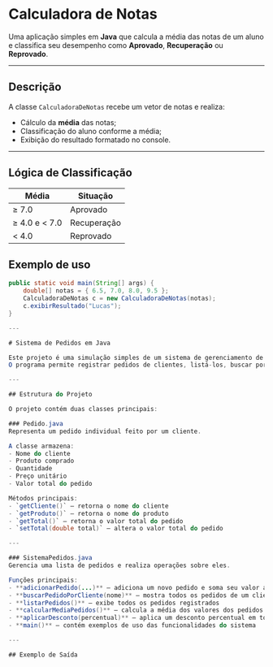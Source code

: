 #  Calculadora de Notas

Uma aplicação simples em **Java** que calcula a média das notas de um aluno e classifica seu desempenho como **Aprovado**, **Recuperação** ou **Reprovado**.

---

##  Descrição

A classe `CalculadoraDeNotas` recebe um vetor de notas e realiza:

- Cálculo da **média** das notas;
- Classificação do aluno conforme a média;
- Exibição do resultado formatado no console.

---

##  Lógica de Classificação


| Média         | Situação     |
|---------------|--------------|
| ≥ 7.0         |  Aprovado    |
| ≥ 4.0 e < 7.0 |  Recuperação |
| < 4.0         |  Reprovado   |



##  Exemplo de uso

```java
public static void main(String[] args) {
    double[] notas = { 6.5, 7.0, 8.0, 9.5 };
    CalculadoraDeNotas c = new CalculadoraDeNotas(notas);
    c.exibirResultado("Lucas");
}

---

# Sistema de Pedidos em Java

Este projeto é uma simulação simples de um sistema de gerenciamento de pedidos desenvolvido em Java.  
O programa permite registrar pedidos de clientes, listá-los, buscar por cliente, calcular a média dos valores e aplicar descontos.

---

## Estrutura do Projeto

O projeto contém duas classes principais:

### Pedido.java
Representa um pedido individual feito por um cliente.

A classe armazena:
- Nome do cliente  
- Produto comprado  
- Quantidade  
- Preço unitário  
- Valor total do pedido  

Métodos principais:
- `getCliente()` — retorna o nome do cliente  
- `getProduto()` — retorna o nome do produto  
- `getTotal()` — retorna o valor total do pedido  
- `setTotal(double total)` — altera o valor total do pedido  

---

### SistemaPedidos.java
Gerencia uma lista de pedidos e realiza operações sobre eles.

Funções principais:
- **adicionarPedido(...)** — adiciona um novo pedido e soma seu valor ao total geral  
- **buscarPedidoPorCliente(nome)** — mostra todos os pedidos de um cliente específico  
- **listarPedidos()** — exibe todos os pedidos registrados  
- **calcularMediaPedidos()** — calcula a média dos valores dos pedidos  
- **aplicarDesconto(percentual)** — aplica um desconto percentual em todos os pedidos  
- **main()** — contém exemplos de uso das funcionalidades do sistema  

---

## Exemplo de Saída